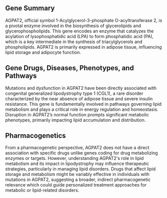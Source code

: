 ## Gene Summary
AGPAT2, official symbol 1-Acylglycerol-3-phosphate O-acyltransferase 2, is a pivotal enzyme involved in the biosynthesis of glycerolipids and glycerophospholipids. This gene encodes an enzyme that catalyzes the acylation of lysophosphatidic acid (LPA) to form phosphatidic acid (PA), which is a key intermediate in the synthesis of triacylglycerols and phospholipids. AGPAT2 is primarily expressed in adipose tissue, influencing lipid storage and adipocyte function.

## Gene Drugs, Diseases, Phenotypes, and Pathways
Mutations and dysfunction in AGPAT2 have been directly associated with congenital generalized lipodystrophy type 1 (CGL1), a rare disorder characterized by the near absence of adipose tissue and severe insulin resistance. This gene is fundamentally involved in pathways governing lipid metabolism and plays a critical role in energy regulation and homeostasis. Disruption in AGPAT2’s normal function prompts significant metabolic phenotypes, primarily impacting lipid accumulation and distribution.

## Pharmacogenetics
From a pharmacogenetic perspective, AGPAT2 does not have a direct association with specific drugs unlike genes coding for drug metabolizing enzymes or targets. However, understanding AGPAT2's role in lipid metabolism and its impact in lipodystrophy may influence therapeutic strategies, particularly in managing lipid disorders. Drugs that affect lipid storage and metabolism might be variably effective in individuals with mutations in AGPAT2, suggesting a broader, indirect pharmacogenetic relevance which could guide personalized treatment approaches for metabolic or lipid-related disorders.